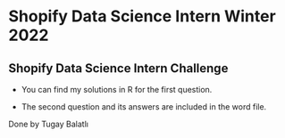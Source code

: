 # Shopify Data Science Intern Winter 2022
## Shopify Data Science Intern Challenge

- You can find my solutions in R for the first question. 

- The second question and its answers are included in the word file. 

Done by Tugay Balatlı
